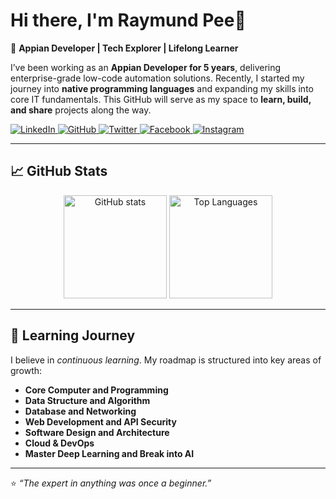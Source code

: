 # Hi there, I'm Raymund Pee👋  

🚀 **Appian Developer | Tech Explorer | Lifelong Learner**  

I’ve been working as an **Appian Developer for 5 years**, delivering enterprise-grade low-code automation solutions. Recently, I started my journey into **native programming languages** and expanding my skills into core IT fundamentals. This GitHub will serve as my space to **learn, build, and share** projects along the way.  


<p align="left">
  <a href="https://www.linkedin.com/in/rrpee" target="_blank">
    <img src="https://img.shields.io/badge/LinkedIn-0A66C2?style=for-the-badge&logo=linkedin&logoColor=white" alt="LinkedIn"/>
  </a>
  <a href="https://github.com/raymundpee" target="_blank">
    <img src="https://img.shields.io/badge/GitHub-181717?style=for-the-badge&logo=github&logoColor=white" alt="GitHub"/>
  </a>
  <a href="https://twitter.com/yourusername" target="_blank">
    <img src="https://img.shields.io/badge/Twitter-1DA1F2?style=for-the-badge&logo=twitter&logoColor=white" alt="Twitter"/>
  </a>
  <a href="https://www.facebook.com/rayazielpee" target="_blank">
    <img src="https://img.shields.io/badge/Facebook-1877F2?style=for-the-badge&logo=facebook&logoColor=white" alt="Facebook"/>
  </a>
  <a href="https://instagram.com/yourusername" target="_blank">
    <img src="https://img.shields.io/badge/Instagram-E4405F?style=for-the-badge&logo=instagram&logoColor=white" alt="Instagram"/>
  </a>
</p>  

---

## 📈 GitHub Stats  

<p align="center">
  <img src="https://github-readme-stats.vercel.app/api?username=raymundpee&show_icons=true&theme=tokyonight" alt="GitHub stats" height="165"/>
  <img src="https://github-readme-stats.vercel.app/api/top-langs/?username=raymundpee&layout=compact&theme=radical" alt="Top Languages" height="165"/>
</p>  

---

## 🌱 Learning Journey  

I believe in *continuous learning*. My roadmap is structured into key areas of growth:  

- **Core Computer and Programming**  
- **Data Structure and Algorithm**  
- **Database and Networking**  
- **Web Development and API Security**  
- **Software Design and Architecture**  
- **Cloud & DevOps**  
- **Master Deep Learning and Break into AI**  

---

⭐️ *“The expert in anything was once a beginner.”*  
